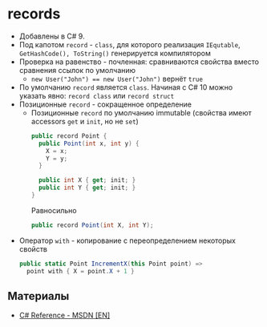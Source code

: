 # records 
- Добавлены в C# 9. 
- Под капотом `record` - `class`, для которого реализация `IEqutable`, `GetHashCode(), ToString()` генерируется компилятором
- Проверка на равенство - почленная: сравниваются свойства вместо сравнения ссылок по умолчанию
  - `new User("John") == new User("John")` вернёт `true`
- По умолчанию `record` является `class`. Начиная с C# 10 можно указать явно: `record class` или `record struct`
- Позиционные `record` - сокращенное определение
  - Позиционные `record` по умолчанию immutable (свойства имеют accessors `get` и `init`, но не `set`)
    ```c#
    public record Point {
      public Point(int x, int y) {
        X = x;
        Y = y;
      }
  
      public int X { get; init; }
      public int Y { get; init; }
    }
    ```
    Равносильно
    ```c#
    public record Point(int X, int Y);
    ```
- Оператор `with` - копирование с переопределением некоторых свойств
  ```c#
  public static Point IncrementX(this Point point) =>
    point with { X = point.X + 1 }
  ```

## Материалы
- [C# Reference - MSDN \[EN\]](https://docs.microsoft.com/en-us/dotnet/csharp/language-reference/builtin-types/record)
